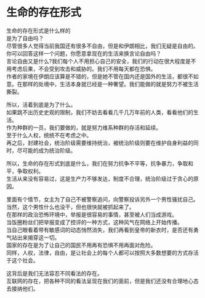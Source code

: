# 生命的存在形式
生命的存在形式是什么样的  
是为了自由吗？  
尽管很多人觉得当前我国还有很多不自由，但是和伊朗相比，我们无疑是自由的。 
你可以回答这样一个问题，你愿意拿现在的生活来换言论自由吗？  
言论自由又是什么?我们每个人不用担心自己的安全，我们的行动在很大程度是不用考虑后果，不会受到攻击和威胁的。我们不用每天都在恐惧。  
作者的家境在伊朗应该算是不错的，但是她不管在国内还是国外的生活，都很不如意。在那样的处境中，生活本身就已经是一种奢望。我们能做的就是努力不被生活撕裂。

所以，活着到底是为了什么。  
如果跳不出历史史观的限制，我们不妨去看看几千几万年前的人类，看看他们的生活。  
作为种群的一员，我们要做的，就是努力维系种群的存活和延续。  
至于什么人权，统统不在考虑之中。  
再之后，封建社会，统治阶级需要维持统治，被统治阶级则要在维护自身利益的同时，尽可能的成为统治阶级。  
 
所以，生命的存在形式到底是什么，我们在努力抗争不平等，抗争暴力，争取和平，争取权利。  
生活从来没有容易过，这是生产力不够发达，制度不合理，统治阶级过于贪心的原因。  


里面有个情节，女主为了自己不被警察追问，向警察投诉另外一个男性骚扰自己。当然，这个男性什么也没干，但也很快就被抓起来了。  
在那样的政治恐怖环境中，举报是很容易的事情，甚至被人们当成游戏。  
当饭圈粉丝们把举报变成了控评的一种方式，这种风气在网络上开始传播。  
当自己眼看着带有敏感词的动态悄然消失，我们再看到皇帝的新衣时，是否还有勇气站出来揭穿这一切。  
国家的存在是为了让自己的国民不用再有恐惧不用再面对危险。  
同样，人权，法律，自由，是让社会上的每个人都可以按照大多数想要的方式存活于这个社会。  

这背后是我们无法容忍不同看法的存在。  
互联网的存在，把各种不同的看法呈现在我们的面前，但是我们还没有合理地心态去接纳他们。  




